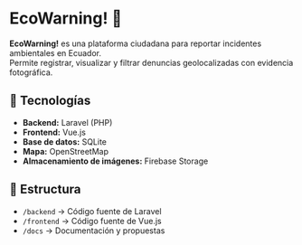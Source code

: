 # EcoWarning! 🌱

**EcoWarning!** es una plataforma ciudadana para reportar incidentes ambientales en Ecuador.  
Permite registrar, visualizar y filtrar denuncias geolocalizadas con evidencia fotográfica.

## 📌 Tecnologías
- **Backend:** Laravel (PHP)
- **Frontend:** Vue.js
- **Base de datos:** SQLite
- **Mapa:** OpenStreetMap
- **Almacenamiento de imágenes:** Firebase Storage

## 📂 Estructura
- `/backend` → Código fuente de Laravel
- `/frontend` → Código fuente de Vue.js
- `/docs` → Documentación y propuestas